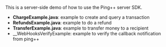 This is a server-side demo of how to use the Ping++ server SDK.

* __ChargeExample.java__: example to create and query a transaction
* __RefundsExample.java__: example to do a refund
* __TransferExample.java__: example to transfer money to a recipient
* __WebHooksVerifyExample: example to verify the callback notification from ping++
